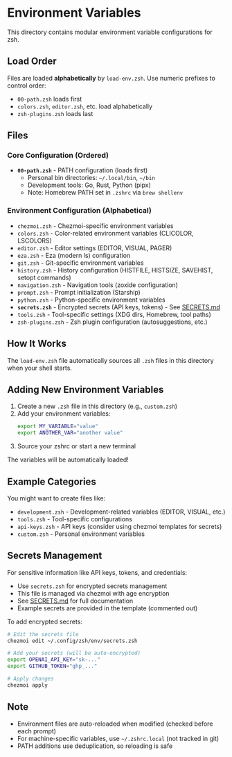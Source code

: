 # Environment Variables

This directory contains modular environment variable configurations for zsh.

## Load Order

Files are loaded **alphabetically** by `load-env.zsh`. Use numeric prefixes to control order:
- `00-path.zsh` loads first
- `colors.zsh`, `editor.zsh`, etc. load alphabetically
- `zsh-plugins.zsh` loads last

## Files

### Core Configuration (Ordered)

- **`00-path.zsh`** - PATH configuration (loads first)
  - Personal bin directories: `~/.local/bin`, `~/bin`
  - Development tools: Go, Rust, Python (pipx)
  - Note: Homebrew PATH set in `.zshrc` via `brew shellenv`

### Environment Configuration (Alphabetical)

- `chezmoi.zsh` - Chezmoi-specific environment variables
- `colors.zsh` - Color-related environment variables (CLICOLOR, LSCOLORS)
- `editor.zsh` - Editor settings (EDITOR, VISUAL, PAGER)
- `eza.zsh` - Eza (modern ls) configuration
- `git.zsh` - Git-specific environment variables
- `history.zsh` - History configuration (HISTFILE, HISTSIZE, SAVEHIST, setopt commands)
- `navigation.zsh` - Navigation tools (zoxide configuration)
- `prompt.zsh` - Prompt initialization (Starship)
- `python.zsh` - Python-specific environment variables
- **`secrets.zsh`** - Encrypted secrets (API keys, tokens) - See [SECRETS.md](../../../SECRETS.md)
- `tools.zsh` - Tool-specific settings (XDG dirs, Homebrew, tool paths)
- `zsh-plugins.zsh` - Zsh plugin configuration (autosuggestions, etc.)

## How It Works

The `load-env.zsh` file automatically sources all `.zsh` files in this directory when your shell starts.

## Adding New Environment Variables

1. Create a new `.zsh` file in this directory (e.g., `custom.zsh`)
2. Add your environment variables:
   ```bash
   export MY_VARIABLE="value"
   export ANOTHER_VAR="another value"
   ```
3. Source your zshrc or start a new terminal

The variables will be automatically loaded!

## Example Categories

You might want to create files like:

- `development.zsh` - Development-related variables (EDITOR, VISUAL, etc.)
- `tools.zsh` - Tool-specific configurations
- `api-keys.zsh` - API keys (consider using chezmoi templates for secrets)
- `custom.zsh` - Personal environment variables

## Secrets Management

For sensitive information like API keys, tokens, and credentials:

- Use `secrets.zsh` for encrypted secrets management
- This file is managed via chezmoi with age encryption
- See [SECRETS.md](../../../SECRETS.md) for full documentation
- Example secrets are provided in the template (commented out)

To add encrypted secrets:
```bash
# Edit the secrets file
chezmoi edit ~/.config/zsh/env/secrets.zsh

# Add your secrets (will be auto-encrypted)
export OPENAI_API_KEY="sk-..."
export GITHUB_TOKEN="ghp_..."

# Apply changes
chezmoi apply
```

## Note

- Environment files are auto-reloaded when modified (checked before each prompt)
- For machine-specific variables, use `~/.zshrc.local` (not tracked in git)
- PATH additions use deduplication, so reloading is safe
